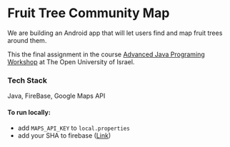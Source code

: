 # Fruit Tree Community Map

We are building an Android app that will let users find and map fruit trees around them.

This the final assignment in the course [Advanced Java Programing Workshop](https://www.openu.ac.il/courses/20503.htm) at The Open University of Israel.

### Tech Stack

Java, FireBase, Google Maps API


#### To run locally:
- add `MAPS_API_KEY` to `local.properties`
- add your SHA to firebase ([Link](https://stackoverflow.com/questions/67460387/how-to-get-sha1-code-in-new-version-of-android-studio-4-2))
